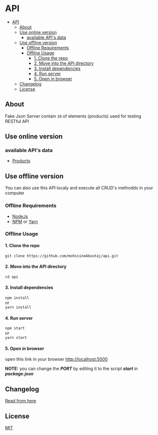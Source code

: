 # API

- [API](#api)
  - [About](#about)
  - [Use online version](#use-online-version)
    - [available API's data](#available-apis-data)
  - [Use offline version](#use-offline-version)
    - [Offline Requirements](#offline-requirements)
    - [Offline Usage](#offline-usage)
      - [1. Clone the repo](#1-clone-the-repo)
      - [2. Move into the API directory](#2-move-into-the-api-directory)
      - [3. Install dependencies](#3-install-dependencies)
      - [4. Run server](#4-run-server)
      - [5. Open in browser](#5-open-in-browser)
  - [Changelog](#changelog)
  - [License](#license)

## About

Fake Json Server contain `10` of elements (products) used for testing RESTful API

## Use online version

### available API's data

- [Products](http://my-json-server.typicode.com/mohssineAboutaj/api/products)

## Use offline version

You can also use this API localy and execute all CRUD's methodds in your computer

### Offline Requirements

- [NodeJs](https://nodejs.org)
- [NPM](https://www.npmjs.com/) or [Yarn](https://yarnpkg.com/)

### Offline Usage

#### 1. Clone the repo

`git clone https://github.com/mohssineAboutaj/api.git`

#### 2. Move into the API directory

`cd api`

#### 3. Install dependencies

`npm install`
<br>or<br>
`yarn install`

#### 4. Run server

`npm start`
<br>or<br>
`yarn start`

#### 5. Open in browser

open this link in your browser [http://localhost:5000](http://localhost:5000)

**NOTE:** you can change the **_PORT_** by editing it to the script **_start_** in **_package.json_**

## Changelog

[Read from here](./CHANGELOG.md)

## License

[MIT](./LICENSE)
